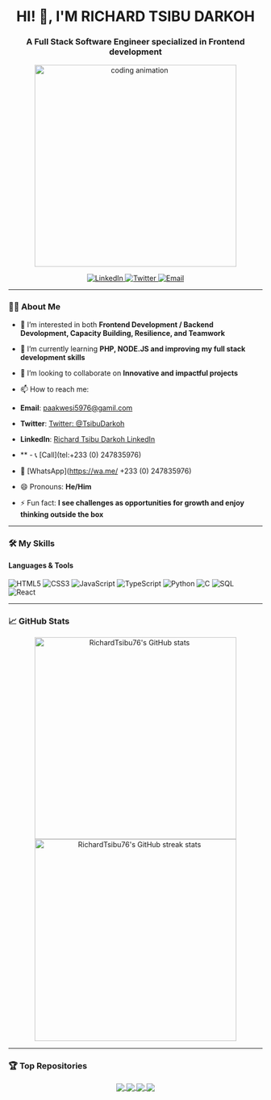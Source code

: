 <h1 align="center">HI! 👋, I'M RICHARD TSIBU DARKOH</h1>

<h3 align="center">A Full Stack Software Engineer specialized in Frontend development</h3>

<p align="center">
<img src="https://media.giphy.com/media/iIqmM5tTjmpOB9mpbn/giphy.gif" width="400" alt="coding animation">
</p>

<p align="center">
  <a href="https://www.linkedin.com/in/richard-tsibu-darkoh-787481275/" target="_blank">
    <img src="https://img.shields.io/badge/LinkedIn-0077B5?style=for-the-badge&logo=linkedin&logoColor=white" alt="LinkedIn">
  </a>
  <a href="https://twitter.com/your-twitter-profile" target="_blank">
    <img src="https://img.shields.io/badge/Twitter-1DA1F2?style=for-the-badge&logo=twitter&logoColor=white" alt="Twitter">
  </a>
  <a href="mailto:richard@example.com" target="_blank">
    <img src="https://img.shields.io/badge/Email-D14836?style=for-the-badge&logo=gmail&logoColor=white" alt="Email">
  </a>
</p>

---

### 👨‍💻 About Me
- 👀 I’m interested in both **Frontend Development / Backend Devolopment, Capacity Building, Resilience, and Teamwork**
- 🌱 I’m currently learning **PHP,  NODE.JS and improving my full stack development skills**
- 💞️ I’m looking to collaborate on **Innovative and impactful projects**
- 📫 How to reach me:
- **Email**: paakwesi5976@gamil.com
- **Twitter**: [Twitter: @TsibuDarkoh](https://twitter.com/TsibuDarkoh)

- **LinkedIn**: [Richard Tsibu Darkoh LinkedIn](https://www.linkedin.com/in/richard-tsibu-darkoh-787481275/)
- ** - 📞 [Call](tel:+233 (0) 247835976)
- 💬 [WhatsApp](https://wa.me/ +233 (0) 247835976)
 
- 😄 Pronouns: **He/Him**
- ⚡ Fun fact: **I see challenges as opportunities for growth and enjoy thinking outside the box**

---

### 🛠️ My Skills

#### Languages & Tools
![HTML5](https://img.shields.io/badge/HTML5-E34F26?style=for-the-badge&logo=html5&logoColor=white)
![CSS3](https://img.shields.io/badge/CSS3-1572B6?style=for-the-badge&logo=css3&logoColor=white)
![JavaScript](https://img.shields.io/badge/JavaScript-F7DF1E?style=for-the-badge&logo=javascript&logoColor=black)
![TypeScript](https://img.shields.io/badge/TypeScript-007ACC?style=for-the-badge&logo=typescript&logoColor=white)
![Python](https://img.shields.io/badge/Python-3776AB?style=for-the-badge&logo=python&logoColor=white)
![C](https://img.shields.io/badge/C-A8B9CC?style=for-the-badge&logo=c&logoColor=black)
![SQL](https://img.shields.io/badge/SQL-4479A1?style=for-the-badge&logo=sql&logoColor=white)
![React](https://img.shields.io/badge/React-61DAFB?style=for-the-badge&logo=react&logoColor=black)

---

### 📈 GitHub Stats
<p align="center">
  <img src="https://github-readme-stats.vercel.app/api?username=RichardTsibu76&show_icons=true&theme=radical" alt="RichardTsibu76's GitHub stats" width="400"/>
  <img src="https://github-readme-streak-stats.herokuapp.com/?user=RichardTsibu76&theme=radical" alt="RichardTsibu76's GitHub streak stats" width="400"/>
</p>

---

### 🏆 Top Repositories
<p align="center">
  <a href="https://github.com/RichardTsibu76/alx-higher_level_programming">
    <img align="center" src="https://github-readme-stats.vercel.app/api/pin/?username=RichardTsibu76&repo=alx-higher_level_programming&theme=radical" />
  </a>
  <a href="https://github.com/RichardTsibu76/alx-low_level_programming">
    <img align="center" src="https://github-readme-stats.vercel.app/api/pin/?username=RichardTsibu76&repo=alx-low_level_programming&theme=radical" />
  </a>
  <a href="https://github.com/RichardTsibu76/alx-system_engineering-devops">
    <img align="center" src="https://github-readme-stats.vercel.app/api/pin/?username=RichardTsibu76&repo=alx-system_engineering-devops&theme=radical" />
  </a>
  <a href="https://github.com/RichardTsibu76/AirBnB_clone_v3">
    <img align="center" src="https://github-readme-stats.vercel.app/api/pin/?username=RichardTsibu76&repo=AirBnB_clone_v3&theme=radical" />
  </a>
</p>
